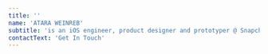 ```yaml
---
title: ''
name: 'ATARA WEINREB'
subtitle: 'is an iOS engineer, product designer and prototyper @ Snapchat.'
contactText: 'Get In Touch'
---
```


<!-- - I'm currently developing posting and sharing tools for UGC creators. I'm always interested in making new connections, so feel free to reach out! -->
<!-- I am a NYC-based iOS engineer 👩🏻‍💻 & designer 🎨, currently at Snapchat 👻. -->

<!-- Hi, my name is -->
<!-- Atara Weinreb -->
